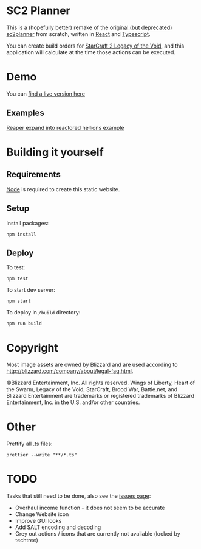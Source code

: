 # SC2 Planner

This is a (hopefully better) remake of the [original (but deprecated) sc2planner](http://web.archive.org/web/20130815065430/http://www.sc2planner.com/?v=hots#P) from scratch, written in [React](https://reactjs.org/) and [Typescript](https://www.typescriptlang.org/).

You can create build orders for [StarCraft 2 Legacy of the Void](https://starcraft2.com/en-us/), and this application will calculate at the time those actions can be executed.

# Demo

You can [find a live version here](https://burnysc2.github.io/sc2-planner)

## Examples

[Reaper expand into reactored hellions example](https://burnysc2.github.io/sc2-planner/?&race=terran&bo=tLuDriteRdVrisSritDsbtGrisEritkuBtgxNEtnfibViriuFsExfptlggcuBsctVgfkxnKtjkilTkli2MyMrxfesatRiiRTbjyo9ritCVWZe2TuByJ9risLuArgslyKDrgtXRzVL4jtkZfezSttR2a2SxiJtleZkxgMsntiS2RtRcsbtfddReUz4fxmHsbtVekyXMxsW3YtcrgtUfne5PtFskd0L7tDlggcuBsctVgf5Cy2e51tWZe3AuBxnfsltRixnD1fazWfse0LD2VyogyIfsLuA6jzLDrgtXRj1ncsa4xti2Wtbj5jy4Fy39xfgsntiS6UtRcsbtfddReUyug2qtig3GtkzY9risktZWkrg0tIrgtWi4Brg0zR1hSsexiFuBrg2FxzDtVVxzkzOfsb6DtcrgtUfnergsltFskdyMcsgtV2qxTExjJtleZ6RxhszRfxf9zl5tN)

# Building it yourself

## Requirements

[Node](https://nodejs.org/en/download/) is required to create this static website.

## Setup

Install packages:

`npm install`

## Deploy

To test:

`npm test`

To start dev server:

`npm start`

To deploy in `/build` directory:

`npm run build`

# Copyright

Most image assets are owned by Blizzard and are used according to http://blizzard.com/company/about/legal-faq.html.

©Blizzard Entertainment, Inc. All rights reserved. Wings of Liberty, Heart of the Swarm, Legacy of the Void, StarCraft, Brood War, Battle.net, and Blizzard Entertainment are trademarks or registered trademarks of Blizzard Entertainment, Inc. in the U.S. and/or other countries.

# Other

Prettify all .ts files:

`prettier --write "**/*.ts"`

# TODO

Tasks that still need to be done, also see the [issues page](https://github.com/BurnySc2/sc2-planner/issues):

-   Overhaul income function - it does not seem to be accurate
-   Change Website icon
-   Improve GUI looks
-   Add SALT encoding and decoding
-   Grey out actions / icons that are currently not available (locked by techtree)
